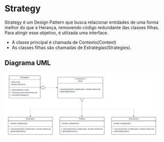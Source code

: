 # Strategy
Strategy é um Design Pattern que busca relacionar entidades de uma forma melhor do que a Herança, removendo código redundante das classes filhas.
Para atingir esse objetivo, é utlizada uma interface. 
- A classe principal é chamada de Contexto(Context)
- As classes filhas são chamadas de Estratégias(Strategies).

## Diagrama UML
![uml](https://github.com/ryan-wakugawa/Bertoti/blob/main/Engenharia%20de%20Software%20III/media/Strategy%20UML.png)